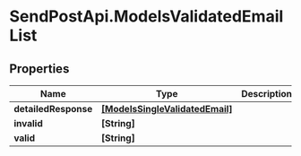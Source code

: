 # SendPostApi.ModelsValidatedEmailList

## Properties
Name | Type | Description | Notes
------------ | ------------- | ------------- | -------------
**detailedResponse** | [**[ModelsSingleValidatedEmail]**](ModelsSingleValidatedEmail.md) |  | [optional] 
**invalid** | **[String]** |  | [optional] 
**valid** | **[String]** |  | [optional] 


